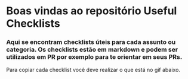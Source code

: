# Boas vindas ao repositório Useful Checklists

### Aqui se encontram checklists úteis para cada assunto ou categoria. Os checklists estão em markdown e podem ser utilizados em PR por exemplo para te orientar em seus PRs.

Para copiar cada checklist você deve realizar o que está no gif abaixo.

